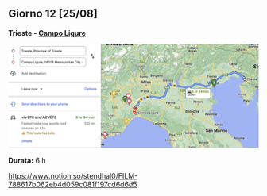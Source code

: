 ## Giorno 12 [25/08]

**Trieste - [Campo Ligure](https://www.google.it/maps/dir//Campo+Ligure,+16013+Metropolitan+City+of+Genoa/@44.5359041,8.6638611,13z/data=!4m9!4m8!1m0!1m5!1m1!1s0x12d33060c9f68043:0xdfdf8382973e693b!2m2!1d8.6989662!2d44.5359095!3e0)**

![image-20220808233219697](index.assets/image-20220808233219697.png)

**Durata:** 6 h

https://www.notion.so/stendhal0/FILM-788617b062eb4d059c081f197cd6d6d5

